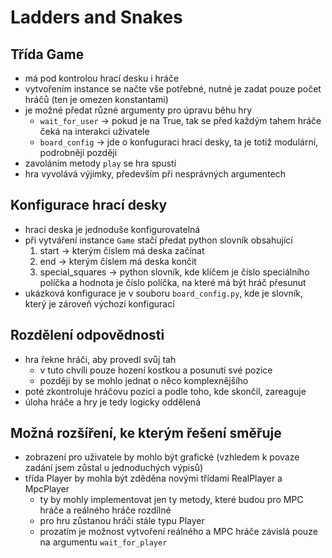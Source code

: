 # Ladders and Snakes
## Třída Game
- má pod kontrolou hrací desku i hráče
- vytvořením instance se načte vše potřebné, nutné je zadat pouze počet hráčů (ten je omezen konstantami)
- je možné předat různé argumenty pro úpravu běhu hry
  - `wait_for_user` -> pokud je na True, tak se před každým tahem hráče čeká na interakci uživatele
  - `board_config` -> jde o konfuguraci hrací desky, ta je totiž modulární, podrobněji později
- zavoláním metody `play` se hra spustí
- hra vyvolává výjimky, především při nesprávných argumentech

## Konfigurace hrací desky
- hrací deska je jednoduše konfigurovatelná
- při vytváření instance `Game` stačí předat python slovník obsahující
  1) start -> kterým číslem má deska začínat
  2) end -> kterým číslem má deska končit 
  3) special_squares -> python slovník, kde klíčem je číslo speciálního políčka a hodnota je číslo políčka, na které má být hráč přesunut
- ukázková konfigurace je v souboru `board_config.py`, kde je slovník, který je zároveň výchozí konfigurací

## Rozdělení odpovědnosti
- hra řekne hráči, aby provedl svůj tah
  - v tuto chvíli pouze hození kostkou a posunutí své pozice
  - později by se mohlo jednat o něco komplexnějšího
- poté zkontroluje hráčovu pozici a podle toho, kde skončil, zareaguje
- úloha hráče a hry je tedy logicky oddělená

## Možná rozšíření, ke kterým řešení směřuje
- zobrazení pro uživatele by mohlo být grafické (vzhledem k povaze zadání jsem zůstal u jednoduchých výpisů)
- třída Player by mohla být zděděna novými třídami RealPlayer a MpcPlayer
  - ty by mohly implementovat jen ty metody, které budou pro MPC hráče a reálného hráče rozdílné
  - pro hru zůstanou hráči stále typu Player
  - prozatím je možnost vytvoření reálného a MPC hráče závislá pouze na argumentu `wait_for_player`
